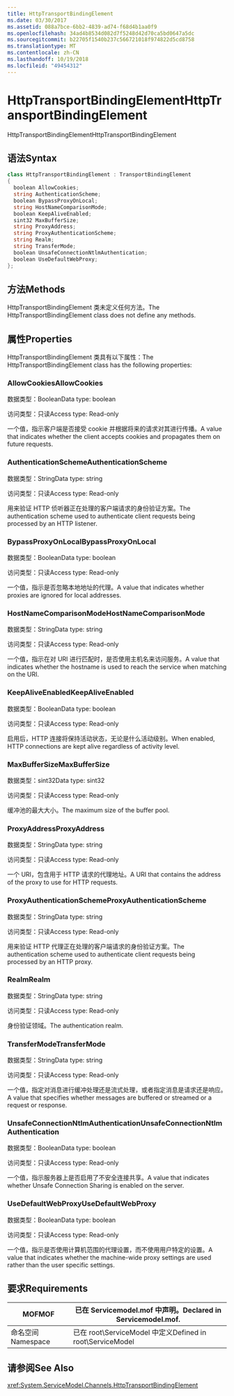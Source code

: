 ```yaml
---
title: HttpTransportBindingElement
ms.date: 03/30/2017
ms.assetid: 088a7bce-6bb2-4839-ad74-f68d4b1aa0f9
ms.openlocfilehash: 34ad4b8534d082d7f5248d42d70ca5bd0647a5dc
ms.sourcegitcommit: b22705f1540b237c566721018f974822d5cd8758
ms.translationtype: MT
ms.contentlocale: zh-CN
ms.lasthandoff: 10/19/2018
ms.locfileid: "49454312"
---
```

# <a name="httptransportbindingelement"></a><span data-ttu-id="af6d3-102">HttpTransportBindingElement</span><span class="sxs-lookup"><span data-stu-id="af6d3-102">HttpTransportBindingElement</span></span>
<span data-ttu-id="af6d3-103">HttpTransportBindingElement</span><span class="sxs-lookup"><span data-stu-id="af6d3-103">HttpTransportBindingElement</span></span>  
  
## <a name="syntax"></a><span data-ttu-id="af6d3-104">语法</span><span class="sxs-lookup"><span data-stu-id="af6d3-104">Syntax</span></span>  
  
```csharp
class HttpTransportBindingElement : TransportBindingElement  
{  
  boolean AllowCookies;  
  string AuthenticationScheme;  
  boolean BypassProxyOnLocal;  
  string HostNameComparisonMode;  
  boolean KeepAliveEnabled;  
  sint32 MaxBufferSize;  
  string ProxyAddress;  
  string ProxyAuthenticationScheme;  
  string Realm;  
  string TransferMode;  
  boolean UnsafeConnectionNtlmAuthentication;  
  boolean UseDefaultWebProxy;  
};  
```  
  
## <a name="methods"></a><span data-ttu-id="af6d3-105">方法</span><span class="sxs-lookup"><span data-stu-id="af6d3-105">Methods</span></span>  
 <span data-ttu-id="af6d3-106">HttpTransportBindingElement 类未定义任何方法。</span><span class="sxs-lookup"><span data-stu-id="af6d3-106">The HttpTransportBindingElement class does not define any methods.</span></span>  
  
## <a name="properties"></a><span data-ttu-id="af6d3-107">属性</span><span class="sxs-lookup"><span data-stu-id="af6d3-107">Properties</span></span>  
 <span data-ttu-id="af6d3-108">HttpTransportBindingElement 类具有以下属性：</span><span class="sxs-lookup"><span data-stu-id="af6d3-108">The HttpTransportBindingElement class has the following properties:</span></span>  
  
### <a name="allowcookies"></a><span data-ttu-id="af6d3-109">AllowCookies</span><span class="sxs-lookup"><span data-stu-id="af6d3-109">AllowCookies</span></span>  
 <span data-ttu-id="af6d3-110">数据类型：Boolean</span><span class="sxs-lookup"><span data-stu-id="af6d3-110">Data type: boolean</span></span>  
  
 <span data-ttu-id="af6d3-111">访问类型：只读</span><span class="sxs-lookup"><span data-stu-id="af6d3-111">Access type: Read-only</span></span>  
  
 <span data-ttu-id="af6d3-112">一个值，指示客户端是否接受 cookie 并根据将来的请求对其进行传播。</span><span class="sxs-lookup"><span data-stu-id="af6d3-112">A value that indicates whether the client accepts cookies and propagates them on future requests.</span></span>  
  
### <a name="authenticationscheme"></a><span data-ttu-id="af6d3-113">AuthenticationScheme</span><span class="sxs-lookup"><span data-stu-id="af6d3-113">AuthenticationScheme</span></span>  
 <span data-ttu-id="af6d3-114">数据类型：String</span><span class="sxs-lookup"><span data-stu-id="af6d3-114">Data type: string</span></span>  
  
 <span data-ttu-id="af6d3-115">访问类型：只读</span><span class="sxs-lookup"><span data-stu-id="af6d3-115">Access type: Read-only</span></span>  
  
 <span data-ttu-id="af6d3-116">用来验证 HTTP 侦听器正在处理的客户端请求的身份验证方案。</span><span class="sxs-lookup"><span data-stu-id="af6d3-116">The authentication scheme used to authenticate client requests being processed by an HTTP listener.</span></span>  
  
### <a name="bypassproxyonlocal"></a><span data-ttu-id="af6d3-117">BypassProxyOnLocal</span><span class="sxs-lookup"><span data-stu-id="af6d3-117">BypassProxyOnLocal</span></span>  
 <span data-ttu-id="af6d3-118">数据类型：Boolean</span><span class="sxs-lookup"><span data-stu-id="af6d3-118">Data type: boolean</span></span>  
  
 <span data-ttu-id="af6d3-119">访问类型：只读</span><span class="sxs-lookup"><span data-stu-id="af6d3-119">Access type: Read-only</span></span>  
  
 <span data-ttu-id="af6d3-120">一个值，指示是否忽略本地地址的代理。</span><span class="sxs-lookup"><span data-stu-id="af6d3-120">A value that indicates whether proxies are ignored for local addresses.</span></span>  
  
### <a name="hostnamecomparisonmode"></a><span data-ttu-id="af6d3-121">HostNameComparisonMode</span><span class="sxs-lookup"><span data-stu-id="af6d3-121">HostNameComparisonMode</span></span>  
 <span data-ttu-id="af6d3-122">数据类型：String</span><span class="sxs-lookup"><span data-stu-id="af6d3-122">Data type: string</span></span>  
  
 <span data-ttu-id="af6d3-123">访问类型：只读</span><span class="sxs-lookup"><span data-stu-id="af6d3-123">Access type: Read-only</span></span>  
  
 <span data-ttu-id="af6d3-124">一个值，指示在对 URI 进行匹配时，是否使用主机名来访问服务。</span><span class="sxs-lookup"><span data-stu-id="af6d3-124">A value that indicates whether the hostname is used to reach the service when matching on the URI.</span></span>  
  
### <a name="keepaliveenabled"></a><span data-ttu-id="af6d3-125">KeepAliveEnabled</span><span class="sxs-lookup"><span data-stu-id="af6d3-125">KeepAliveEnabled</span></span>  
 <span data-ttu-id="af6d3-126">数据类型：Boolean</span><span class="sxs-lookup"><span data-stu-id="af6d3-126">Data type: boolean</span></span>  
  
 <span data-ttu-id="af6d3-127">访问类型：只读</span><span class="sxs-lookup"><span data-stu-id="af6d3-127">Access type: Read-only</span></span>  
  
 <span data-ttu-id="af6d3-128">启用后，HTTP 连接将保持活动状态，无论是什么活动级别。</span><span class="sxs-lookup"><span data-stu-id="af6d3-128">When enabled, HTTP connections are kept alive regardless of activity level.</span></span>  
  
### <a name="maxbuffersize"></a><span data-ttu-id="af6d3-129">MaxBufferSize</span><span class="sxs-lookup"><span data-stu-id="af6d3-129">MaxBufferSize</span></span>  
 <span data-ttu-id="af6d3-130">数据类型：sint32</span><span class="sxs-lookup"><span data-stu-id="af6d3-130">Data type: sint32</span></span>  
  
 <span data-ttu-id="af6d3-131">访问类型：只读</span><span class="sxs-lookup"><span data-stu-id="af6d3-131">Access type: Read-only</span></span>  
  
 <span data-ttu-id="af6d3-132">缓冲池的最大大小。</span><span class="sxs-lookup"><span data-stu-id="af6d3-132">The maximum size of the buffer pool.</span></span>  
  
### <a name="proxyaddress"></a><span data-ttu-id="af6d3-133">ProxyAddress</span><span class="sxs-lookup"><span data-stu-id="af6d3-133">ProxyAddress</span></span>  
 <span data-ttu-id="af6d3-134">数据类型：String</span><span class="sxs-lookup"><span data-stu-id="af6d3-134">Data type: string</span></span>  
  
 <span data-ttu-id="af6d3-135">访问类型：只读</span><span class="sxs-lookup"><span data-stu-id="af6d3-135">Access type: Read-only</span></span>  
  
 <span data-ttu-id="af6d3-136">一个 URI，包含用于 HTTP 请求的代理地址。</span><span class="sxs-lookup"><span data-stu-id="af6d3-136">A URI that contains the address of the proxy to use for HTTP requests.</span></span>  
  
### <a name="proxyauthenticationscheme"></a><span data-ttu-id="af6d3-137">ProxyAuthenticationScheme</span><span class="sxs-lookup"><span data-stu-id="af6d3-137">ProxyAuthenticationScheme</span></span>  
 <span data-ttu-id="af6d3-138">数据类型：String</span><span class="sxs-lookup"><span data-stu-id="af6d3-138">Data type: string</span></span>  
  
 <span data-ttu-id="af6d3-139">访问类型：只读</span><span class="sxs-lookup"><span data-stu-id="af6d3-139">Access type: Read-only</span></span>  
  
 <span data-ttu-id="af6d3-140">用来验证 HTTP 代理正在处理的客户端请求的身份验证方案。</span><span class="sxs-lookup"><span data-stu-id="af6d3-140">The authentication scheme used to authenticate client requests being processed by an HTTP proxy.</span></span>  
  
### <a name="realm"></a><span data-ttu-id="af6d3-141">Realm</span><span class="sxs-lookup"><span data-stu-id="af6d3-141">Realm</span></span>  
 <span data-ttu-id="af6d3-142">数据类型：String</span><span class="sxs-lookup"><span data-stu-id="af6d3-142">Data type: string</span></span>  
  
 <span data-ttu-id="af6d3-143">访问类型：只读</span><span class="sxs-lookup"><span data-stu-id="af6d3-143">Access type: Read-only</span></span>  
  
 <span data-ttu-id="af6d3-144">身份验证领域。</span><span class="sxs-lookup"><span data-stu-id="af6d3-144">The authentication realm.</span></span>  
  
### <a name="transfermode"></a><span data-ttu-id="af6d3-145">TransferMode</span><span class="sxs-lookup"><span data-stu-id="af6d3-145">TransferMode</span></span>  
 <span data-ttu-id="af6d3-146">数据类型：String</span><span class="sxs-lookup"><span data-stu-id="af6d3-146">Data type: string</span></span>  
  
 <span data-ttu-id="af6d3-147">访问类型：只读</span><span class="sxs-lookup"><span data-stu-id="af6d3-147">Access type: Read-only</span></span>  
  
 <span data-ttu-id="af6d3-148">一个值，指定对消息进行缓冲处理还是流式处理，或者指定消息是请求还是响应。</span><span class="sxs-lookup"><span data-stu-id="af6d3-148">A value that specifies whether messages are buffered or streamed or a request or response.</span></span>  
  
### <a name="unsafeconnectionntlmauthentication"></a><span data-ttu-id="af6d3-149">UnsafeConnectionNtlmAuthentication</span><span class="sxs-lookup"><span data-stu-id="af6d3-149">UnsafeConnectionNtlmAuthentication</span></span>  
 <span data-ttu-id="af6d3-150">数据类型：Boolean</span><span class="sxs-lookup"><span data-stu-id="af6d3-150">Data type: boolean</span></span>  
  
 <span data-ttu-id="af6d3-151">访问类型：只读</span><span class="sxs-lookup"><span data-stu-id="af6d3-151">Access type: Read-only</span></span>  
  
 <span data-ttu-id="af6d3-152">一个值，指示服务器上是否启用了不安全连接共享。</span><span class="sxs-lookup"><span data-stu-id="af6d3-152">A value that indicates whether Unsafe Connection Sharing is enabled on the server.</span></span>  
  
### <a name="usedefaultwebproxy"></a><span data-ttu-id="af6d3-153">UseDefaultWebProxy</span><span class="sxs-lookup"><span data-stu-id="af6d3-153">UseDefaultWebProxy</span></span>  
 <span data-ttu-id="af6d3-154">数据类型：Boolean</span><span class="sxs-lookup"><span data-stu-id="af6d3-154">Data type: boolean</span></span>  
  
 <span data-ttu-id="af6d3-155">访问类型：只读</span><span class="sxs-lookup"><span data-stu-id="af6d3-155">Access type: Read-only</span></span>  
  
 <span data-ttu-id="af6d3-156">一个值，指示是否使用计算机范围的代理设置，而不使用用户特定的设置。</span><span class="sxs-lookup"><span data-stu-id="af6d3-156">A value that indicates whether the machine-wide proxy settings are used rather than the user specific settings.</span></span>  
  
## <a name="requirements"></a><span data-ttu-id="af6d3-157">要求</span><span class="sxs-lookup"><span data-stu-id="af6d3-157">Requirements</span></span>  
  
|<span data-ttu-id="af6d3-158">MOF</span><span class="sxs-lookup"><span data-stu-id="af6d3-158">MOF</span></span>|<span data-ttu-id="af6d3-159">已在 Servicemodel.mof 中声明。</span><span class="sxs-lookup"><span data-stu-id="af6d3-159">Declared in Servicemodel.mof.</span></span>|  
|---------|-----------------------------------|  
|<span data-ttu-id="af6d3-160">命名空间</span><span class="sxs-lookup"><span data-stu-id="af6d3-160">Namespace</span></span>|<span data-ttu-id="af6d3-161">已在 root\ServiceModel 中定义</span><span class="sxs-lookup"><span data-stu-id="af6d3-161">Defined in root\ServiceModel</span></span>|  
  
## <a name="see-also"></a><span data-ttu-id="af6d3-162">请参阅</span><span class="sxs-lookup"><span data-stu-id="af6d3-162">See Also</span></span>  
 <xref:System.ServiceModel.Channels.HttpTransportBindingElement>
